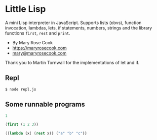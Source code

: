 # Little Lisp

A mini Lisp interpreter in JavaScript. Supports lists (obvs), function invocation, lambdas, lets, if statements, numbers, strings and the library functions `first`, `rest` and `print`.

- By Mary Rose Cook
- https://maryrosecook.com
- mary@maryrosecook.com

Thank you to Martin Tornwall for the implementations of let and if.

## Repl

```
$ node repl.js
```

## Some runnable programs

```lisp
1
```

```lisp
(first (1 2 3))
```

```lisp
((lambda (x) (rest x)) ("a" "b" "c"))
```
